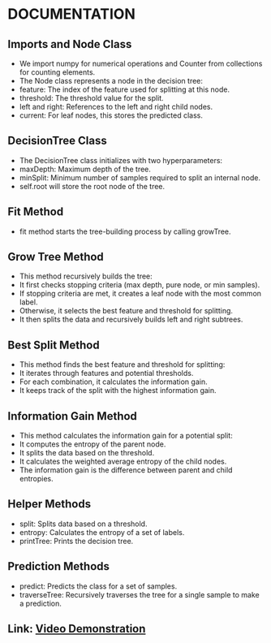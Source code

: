 # DOCUMENTATION
## Imports and Node Class
-	We import numpy for numerical operations and Counter from collections for counting elements.
-	The Node class represents a node in the decision tree:
-	feature: The index of the feature used for splitting at this node.
-	threshold: The threshold value for the split.
-	left and right: References to the left and right child nodes.
-	current: For leaf nodes, this stores the predicted class.
## DecisionTree Class
-	The DecisionTree class initializes with two hyperparameters:
-	maxDepth: Maximum depth of the tree.
-	minSplit: Minimum number of samples required to split an internal node.
-	self.root will store the root node of the tree.
## Fit Method
-	fit method starts the tree-building process by calling growTree.
## Grow Tree Method
-	This method recursively builds the tree:
-	It first checks stopping criteria (max depth, pure node, or min samples).
-	If stopping criteria are met, it creates a leaf node with the most common label.
-	Otherwise, it selects the best feature and threshold for splitting.
-	It then splits the data and recursively builds left and right subtrees.
## Best Split Method
-	This method finds the best feature and threshold for splitting:
-	It iterates through features and potential thresholds.
-	For each combination, it calculates the information gain.
-	It keeps track of the split with the highest information gain.
## Information Gain Method
-	This method calculates the information gain for a potential split:
-	It computes the entropy of the parent node.
-	It splits the data based on the threshold.
-	It calculates the weighted average entropy of the child nodes.
-	The information gain is the difference between parent and child entropies.
## Helper Methods
-	split: Splits data based on a threshold.
-	entropy: Calculates the entropy of a set of labels.
-	printTree: Prints the decision tree.
## Prediction Methods
-	predict: Predicts the class for a set of samples.
-	traverseTree: Recursively traverses the tree for a single sample to make a prediction.

## Link: [Video Demonstration](https://drive.google.com/file/d/1CTJ1iMddXW7mg0M7fmKxJsxWla6fLFWM/view?usp=sharing)


